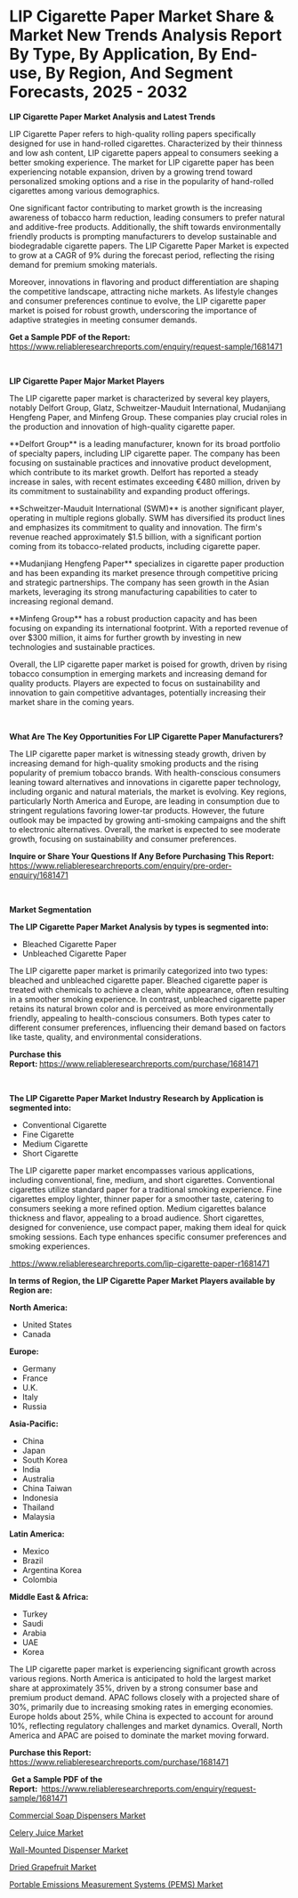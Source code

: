 <p><h1>LIP Cigarette Paper Market Share & Market New Trends Analysis Report By Type, By Application, By End-use, By Region, And Segment Forecasts, 2025 - 2032</h1></p><p><strong>LIP Cigarette Paper Market Analysis and Latest Trends</strong></p>
<p><p>LIP Cigarette Paper refers to high-quality rolling papers specifically designed for use in hand-rolled cigarettes. Characterized by their thinness and low ash content, LIP cigarette papers appeal to consumers seeking a better smoking experience. The market for LIP cigarette paper has been experiencing notable expansion, driven by a growing trend toward personalized smoking options and a rise in the popularity of hand-rolled cigarettes among various demographics.</p><p>One significant factor contributing to market growth is the increasing awareness of tobacco harm reduction, leading consumers to prefer natural and additive-free products. Additionally, the shift towards environmentally friendly products is prompting manufacturers to develop sustainable and biodegradable cigarette papers. The LIP Cigarette Paper Market is expected to grow at a CAGR of 9% during the forecast period, reflecting the rising demand for premium smoking materials. </p><p>Moreover, innovations in flavoring and product differentiation are shaping the competitive landscape, attracting niche markets. As lifestyle changes and consumer preferences continue to evolve, the LIP cigarette paper market is poised for robust growth, underscoring the importance of adaptive strategies in meeting consumer demands.</p></p>
<p><strong>Get a Sample PDF of the Report:&nbsp;</strong> <a href="https://www.reliableresearchreports.com/enquiry/request-sample/1681471?utm_campaign=7&utm_medium=2&utm_source=Github&utm_content=ia&utm_term=24032025&utm_id=lip-cigarette-paper">https://www.reliableresearchreports.com/enquiry/request-sample/1681471</a></p>
<p>&nbsp;</p>
<p><strong>LIP Cigarette Paper Major Market Players</strong></p>
<p><p>The LIP cigarette paper market is characterized by several key players, notably Delfort Group, Glatz, Schweitzer-Mauduit International, Mudanjiang Hengfeng Paper, and Minfeng Group. These companies play crucial roles in the production and innovation of high-quality cigarette paper.</p><p>**Delfort Group** is a leading manufacturer, known for its broad portfolio of specialty papers, including LIP cigarette paper. The company has been focusing on sustainable practices and innovative product development, which contribute to its market growth. Delfort has reported a steady increase in sales, with recent estimates exceeding €480 million, driven by its commitment to sustainability and expanding product offerings.</p><p>**Schweitzer-Mauduit International (SWM)** is another significant player, operating in multiple regions globally. SWM has diversified its product lines and emphasizes its commitment to quality and innovation. The firm's revenue reached approximately $1.5 billion, with a significant portion coming from its tobacco-related products, including cigarette paper.</p><p>**Mudanjiang Hengfeng Paper** specializes in cigarette paper production and has been expanding its market presence through competitive pricing and strategic partnerships. The company has seen growth in the Asian markets, leveraging its strong manufacturing capabilities to cater to increasing regional demand.</p><p>**Minfeng Group** has a robust production capacity and has been focusing on expanding its international footprint. With a reported revenue of over $300 million, it aims for further growth by investing in new technologies and sustainable practices.</p><p>Overall, the LIP cigarette paper market is poised for growth, driven by rising tobacco consumption in emerging markets and increasing demand for quality products. Players are expected to focus on sustainability and innovation to gain competitive advantages, potentially increasing their market share in the coming years.</p></p>
<p>&nbsp;</p>
<p><strong>What Are The Key Opportunities For LIP Cigarette Paper Manufacturers?</strong></p>
<p><p>The LIP cigarette paper market is witnessing steady growth, driven by increasing demand for high-quality smoking products and the rising popularity of premium tobacco brands. With health-conscious consumers leaning toward alternatives and innovations in cigarette paper technology, including organic and natural materials, the market is evolving. Key regions, particularly North America and Europe, are leading in consumption due to stringent regulations favoring lower-tar products. However, the future outlook may be impacted by growing anti-smoking campaigns and the shift to electronic alternatives. Overall, the market is expected to see moderate growth, focusing on sustainability and consumer preferences.</p></p>
<p><strong>Inquire or Share Your Questions If Any Before Purchasing This Report:</strong> <a href="https://www.reliableresearchreports.com/enquiry/pre-order-enquiry/1681471?utm_campaign=7&utm_medium=2&utm_source=Github&utm_content=ia&utm_term=24032025&utm_id=lip-cigarette-paper">https://www.reliableresearchreports.com/enquiry/pre-order-enquiry/1681471</a></p>
<p>&nbsp;</p>
<p><strong>Market Segmentation</strong></p>
<p><strong>The LIP Cigarette Paper Market Analysis by types is segmented into:</strong></p>
<p><ul><li>Bleached Cigarette Paper</li><li>Unbleached Cigarette Paper</li></ul></p>
<p><p>The LIP cigarette paper market is primarily categorized into two types: bleached and unbleached cigarette paper. Bleached cigarette paper is treated with chemicals to achieve a clean, white appearance, often resulting in a smoother smoking experience. In contrast, unbleached cigarette paper retains its natural brown color and is perceived as more environmentally friendly, appealing to health-conscious consumers. Both types cater to different consumer preferences, influencing their demand based on factors like taste, quality, and environmental considerations.</p></p>
<p><strong>Purchase this Report:&nbsp;</strong><a href="https://www.reliableresearchreports.com/purchase/1681471?utm_campaign=7&utm_medium=2&utm_source=Github&utm_content=ia&utm_term=24032025&utm_id=lip-cigarette-paper">https://www.reliableresearchreports.com/purchase/1681471</a></p>
<p>&nbsp;</p>
<p><strong>The LIP Cigarette Paper Market Industry Research by Application is segmented into:</strong></p>
<p><ul><li>Conventional Cigarette</li><li>Fine Cigarette</li><li>Medium Cigarette</li><li>Short Cigarette</li></ul></p>
<p><p>The LIP cigarette paper market encompasses various applications, including conventional, fine, medium, and short cigarettes. Conventional cigarettes utilize standard paper for a traditional smoking experience. Fine cigarettes employ lighter, thinner paper for a smoother taste, catering to consumers seeking a more refined option. Medium cigarettes balance thickness and flavor, appealing to a broad audience. Short cigarettes, designed for convenience, use compact paper, making them ideal for quick smoking sessions. Each type enhances specific consumer preferences and smoking experiences.</p></p>
<p><a href="https://www.reliableresearchreports.com/lip-cigarette-paper-r1681471?utm_campaign=7&utm_medium=2&utm_source=Github&utm_content=ia&utm_term=24032025&utm_id=lip-cigarette-paper">&nbsp;https://www.reliableresearchreports.com/lip-cigarette-paper-r1681471</a></p>
<p><strong>In terms of Region, the LIP Cigarette Paper Market Players available by Region are:</strong></p>
<p>
    <p> <strong> North America: </strong>
        <ul>
            <li>United States</li>
            <li>Canada</li>
        </ul>
        </p> 
    <p> <strong> Europe: </strong>
        <ul>
            <li>Germany</li>
            <li>France</li>
            <li>U.K.</li>
            <li>Italy</li>
            <li>Russia</li>
        </ul>
        </p> 
    <p> <strong> Asia-Pacific: </strong>
        <ul>
            <li>China</li>
            <li>Japan</li>
            <li>South Korea</li>
            <li>India</li>
            <li>Australia</li>
            <li>China Taiwan</li>
            <li>Indonesia</li>
            <li>Thailand</li>
            <li>Malaysia</li>
        </ul>
        </p> 
    <p> <strong> Latin America: </strong>
        <ul>
            <li>Mexico</li>
            <li>Brazil</li>
            <li>Argentina Korea</li>
            <li>Colombia</li>
        </ul>
        </p> 
    <p> <strong> Middle East & Africa: </strong>
        <ul>
            <li>Turkey</li>
            <li>Saudi</li>
            <li>Arabia</li>
            <li>UAE</li>
            <li>Korea</li>
        </ul>
    </p>
    </p>
<p><p>The LIP cigarette paper market is experiencing significant growth across various regions. North America is anticipated to hold the largest market share at approximately 35%, driven by a strong consumer base and premium product demand. APAC follows closely with a projected share of 30%, primarily due to increasing smoking rates in emerging economies. Europe holds about 25%, while China is expected to account for around 10%, reflecting regulatory challenges and market dynamics. Overall, North America and APAC are poised to dominate the market moving forward.</p></p>
<p><strong>Purchase this Report: </strong><a href="https://www.reliableresearchreports.com/purchase/1681471?utm_campaign=7&utm_medium=2&utm_source=Github&utm_content=ia&utm_term=24032025&utm_id=lip-cigarette-paper">https://www.reliableresearchreports.com/purchase/1681471</a></p>
<p>&nbsp;<strong>Get a Sample PDF of the Report:&nbsp;&nbsp;</strong><a href="https://www.reliableresearchreports.com/enquiry/request-sample/1681471?utm_campaign=7&utm_medium=2&utm_source=Github&utm_content=ia&utm_term=24032025&utm_id=lip-cigarette-paper">https://www.reliableresearchreports.com/enquiry/request-sample/1681471</a></p>
<p><strong></strong></p>
<p><p><a href="https://github.com/puhakhommabh/Market-Research-Report-List-1/blob/main/commercial-soap-dispensers-market.md?utm_campaign=7&utm_medium=2&utm_source=Github&utm_content=ia&utm_term=24032025&utm_id=lip-cigarette-paper">Commercial Soap Dispensers Market</a></p><p><a href="https://github.com/supashcriana/Market-Research-Report-List-1/blob/main/celery-juice-market.md?utm_campaign=7&utm_medium=2&utm_source=Github&utm_content=ia&utm_term=24032025&utm_id=lip-cigarette-paper">Celery Juice Market</a></p><p><a href="https://github.com/ozolsgasko02/Market-Research-Report-List-1/blob/main/wall-mounted-dispenser-market.md?utm_campaign=7&utm_medium=2&utm_source=Github&utm_content=ia&utm_term=24032025&utm_id=lip-cigarette-paper">Wall-Mounted Dispenser Market</a></p><p><a href="https://github.com/joubehobock75/Market-Research-Report-List-1/blob/main/dried-grapefruit-market.md?utm_campaign=7&utm_medium=2&utm_source=Github&utm_content=ia&utm_term=24032025&utm_id=lip-cigarette-paper">Dried Grapefruit Market</a></p><p><a href="https://github.com/gasiorgary79/Market-Research-Report-List-1/blob/main/portable-emissions-measurement-systems-pems-market.md?utm_campaign=7&utm_medium=2&utm_source=Github&utm_content=ia&utm_term=24032025&utm_id=lip-cigarette-paper">Portable Emissions Measurement Systems (PEMS) Market</a></p></p>